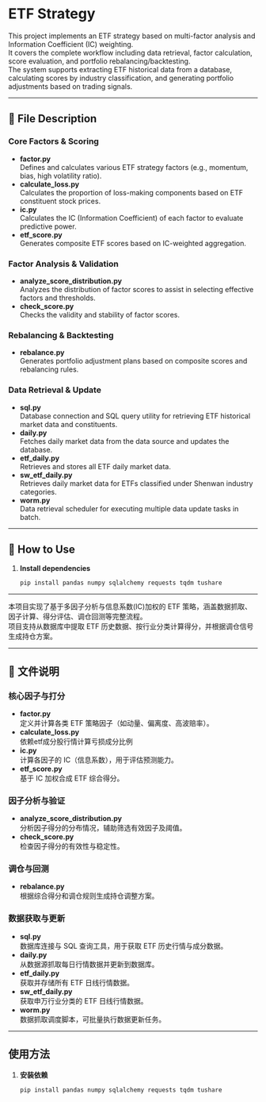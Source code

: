 # ETF Strategy

This project implements an ETF strategy based on multi-factor analysis and Information Coefficient (IC) weighting.  
It covers the complete workflow including data retrieval, factor calculation, score evaluation, and portfolio rebalancing/backtesting.  
The system supports extracting ETF historical data from a database, calculating scores by industry classification, and generating portfolio adjustments based on trading signals.

---

## 📂 File Description

### Core Factors & Scoring
- **factor.py**  
  Defines and calculates various ETF strategy factors (e.g., momentum, bias, high volatility ratio).
- **calculate_loss.py**  
  Calculates the proportion of loss-making components based on ETF constituent stock prices.
- **ic.py**  
  Calculates the IC (Information Coefficient) of each factor to evaluate predictive power.
- **etf_score.py**  
  Generates composite ETF scores based on IC-weighted aggregation.

### Factor Analysis & Validation
- **analyze_score_distribution.py**  
  Analyzes the distribution of factor scores to assist in selecting effective factors and thresholds.
- **check_score.py**  
  Checks the validity and stability of factor scores.

### Rebalancing & Backtesting
- **rebalance.py**  
  Generates portfolio adjustment plans based on composite scores and rebalancing rules.

### Data Retrieval & Update
- **sql.py**  
  Database connection and SQL query utility for retrieving ETF historical market data and constituents.
- **daily.py**  
  Fetches daily market data from the data source and updates the database.
- **etf_daily.py**  
  Retrieves and stores all ETF daily market data.
- **sw_etf_daily.py**  
  Retrieves daily market data for ETFs classified under Shenwan industry categories.
- **worm.py**  
  Data retrieval scheduler for executing multiple data update tasks in batch.

---

## 🚀 How to Use

1. **Install dependencies**
   ```bash
   pip install pandas numpy sqlalchemy requests tqdm tushare


---

本项目实现了基于多因子分析与信息系数(IC)加权的 ETF 策略，涵盖数据抓取、因子计算、得分评估、调仓回测等完整流程。  
项目支持从数据库中提取 ETF 历史数据、按行业分类计算得分，并根据调仓信号生成持仓方案。

---

## 📂 文件说明

### 核心因子与打分
- **factor.py**  
  定义并计算各类 ETF 策略因子（如动量、偏离度、高波赔率）。
- **calculate_loss.py**  
  依赖etf成分股行情计算亏损成分比例
- **ic.py**  
  计算各因子的 IC（信息系数），用于评估预测能力。
- **etf_score.py**  
  基于 IC 加权合成 ETF 综合得分。


### 因子分析与验证
- **analyze_score_distribution.py**  
  分析因子得分的分布情况，辅助筛选有效因子及阈值。
- **check_score.py**  
  检查因子得分的有效性与稳定性。


### 调仓与回测
- **rebalance.py**  
  根据综合得分和调仓规则生成持仓调整方案。

### 数据获取与更新
- **sql.py**  
  数据库连接与 SQL 查询工具，用于获取 ETF 历史行情与成分数据。
- **daily.py**  
  从数据源抓取每日行情数据并更新到数据库。
- **etf_daily.py**  
  获取并存储所有 ETF 日线行情数据。
- **sw_etf_daily.py**  
  获取申万行业分类的 ETF 日线行情数据。
- **worm.py**  
  数据抓取调度脚本，可批量执行数据更新任务。

---

## 使用方法

1. **安装依赖**
   ```bash
   pip install pandas numpy sqlalchemy requests tqdm tushare



